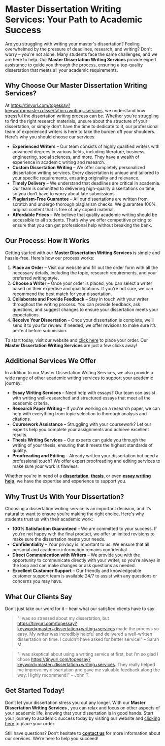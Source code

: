 # Master Dissertation Writing Services: Your Path to Academic Success

Are you struggling with writing your master's dissertation? Feeling overwhelmed by the pressure of deadlines, research, and writing? Don't worry – you're not alone. Many students face the same challenges, and we are here to help. Our **Master Dissertation Writing Services** provide expert assistance to guide you through the process, ensuring a top-quality dissertation that meets all your academic requirements.

## Why Choose Our Master Dissertation Writing Services?

At https://tinyurl.com/topessay?keyword=master+dissertation+writing+services, we understand how stressful the dissertation writing process can be. Whether you're struggling to find the right research materials, unsure about the structure of your dissertation, or simply don’t have the time to dedicate to it, our professional team of experienced writers is here to take the burden off your shoulders. Here's why you should choose our services:

- **Experienced Writers** – Our team consists of highly qualified writers with advanced degrees in various fields, including literature, business, engineering, social sciences, and more. They have a wealth of experience in academic writing and research.
- **Custom Dissertation Writing** – We offer completely personalized dissertation writing services. Every dissertation is unique and tailored to your specific requirements, ensuring originality and relevance.
- **Timely Delivery** – We understand that deadlines are critical in academia. Our team is committed to delivering high-quality dissertations on time, so you don’t have to worry about late submissions.
- **Plagiarism-Free Guarantee** – All our dissertations are written from scratch and undergo thorough plagiarism checks. We guarantee 100% original content that is free of any copied material.
- **Affordable Prices** – We believe that quality academic writing should be accessible to all students. That’s why we offer competitive pricing to ensure that you can get professional help without breaking the bank.

## Our Process: How It Works

Getting started with our **Master Dissertation Writing Services** is simple and hassle-free. Here's how our process works:

1. **Place an Order** – Visit our website and fill out the order form with all the necessary details, including the topic, research requirements, and your preferred writing style.
2. **Choose a Writer** – Once your order is placed, you can select a writer based on their expertise and qualifications. If you're not sure, we can recommend the best match for your dissertation.
3. **Collaborate and Provide Feedback** – Stay in touch with your writer throughout the writing process. You can provide feedback, ask questions, and suggest changes to ensure your dissertation meets your expectations.
4. **Receive Your Dissertation** – Once your dissertation is complete, we’ll send it to you for review. If needed, we offer revisions to make sure it’s perfect before submission.

To start today, visit our website and [click here](https://tinyurl.com/topessay?keyword=master+dissertation+writing+services) to place your order. Our **Master Dissertation Writing Services** are just a few clicks away!

## Additional Services We Offer

In addition to our Master Dissertation Writing Services, we also provide a wide range of other academic writing services to support your academic journey:

- **Essay Writing Services** – Need help with essays? Our team can assist with writing well-researched and structured essays that meet all the academic criteria.
- **Research Paper Writing** – If you're working on a research paper, we can help with everything from topic selection to thorough analysis and citations.
- **Coursework Assistance** – Struggling with your coursework? Let our experts help you complete your assignments and achieve excellent results.
- **Thesis Writing Services** – Our experts can guide you through the writing of your thesis, ensuring that it meets the highest standards of quality.
- **Proofreading and Editing** – Already written your dissertation but need a professional touch? We offer expert proofreading and editing services to make sure your work is flawless.

Whether you're in need of a [**dissertation**](https://tinyurl.com/topessay?keyword=master+dissertation+writing+services), [**thesis**](https://tinyurl.com/topessay?keyword=master+dissertation+writing+services), or even [**essay writing help**](https://tinyurl.com/topessay?keyword=master+dissertation+writing+services), we have the expertise and experience to support you.

## Why Trust Us With Your Dissertation?

Choosing a dissertation writing service is an important decision, and it’s natural to want to ensure you’re making the right choice. Here's why students trust us with their academic work:

- **100% Satisfaction Guaranteed** – We are committed to your success. If you’re not happy with the final product, we offer unlimited revisions to make sure the dissertation meets your needs.
- **Confidentiality** – Your privacy is important to us. We ensure that all personal and academic information remains confidential.
- **Direct Communication with Writers** – We provide you with the opportunity to communicate directly with your writer, so you’re always in the loop and can make changes or ask questions as needed.
- **Excellent Customer Support** – Our friendly and knowledgeable customer support team is available 24/7 to assist with any questions or concerns you may have.

## What Our Clients Say

Don’t just take our word for it – hear what our satisfied clients have to say:

> "I was so stressed about my dissertation, but https://tinyurl.com/topessay?keyword=master+dissertation+writing+services made the process so easy. My writer was incredibly helpful and delivered a well-written dissertation on time. I couldn’t have asked for better service!" – Sarah M.

> "I was skeptical about using a writing service at first, but I’m so glad I chose https://tinyurl.com/topessay?keyword=master+dissertation+writing+services. They really helped me improve my dissertation and gave me valuable feedback along the way. Highly recommend!" – John T.

## Get Started Today!

Don’t let your dissertation stress you out any longer. With our **Master Dissertation Writing Services** , you can relax and focus on other aspects of your academic life, knowing that your dissertation is in good hands. Start your journey to academic success today by visiting our website and [clicking here](https://tinyurl.com/topessay?keyword=master+dissertation+writing+services) to place your order.

Still have questions? Don’t hesitate to [**contact us**](https://tinyurl.com/topessay?keyword=master+dissertation+writing+services) for more information about our services. We’re here to help you succeed!
